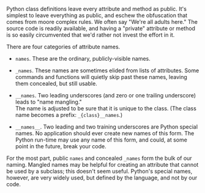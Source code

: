Python class definitions leave every attribute and method as public. It's simplest
to leave everything as public, and eschew the obfuscation that comes from moore
complex rules. We often say "We're all adults here." The source code is readily 
available, and having a "private" attribute or method is so easily circumvented that
we'd rather not invest the effort in it.

There are four categories of attribute names.

-   `names`. These are the ordinary, publicly-visible names.

-   `_names`. These names are sometimes elided from lists of attributes. Some commands
    and functions will quietly skip past these names, leaving them concealed, but still usable.
    
-   `__names`. Two leading underscores (and zero or one trailing underscore) leads to "name mangling."  
    The name is adjusted to be sure that it is unique to the class. 
    (The class name becomes a prefix: `_{class}__names`.)

-   `__names__`. Two leading and two training underscores are Python special names. 
    No application should ever create new names of this form. 
    The Python run-time may use any name of this form, and could, at some 
    point in the future, break your code. 
    
For the most part, public `names` and concealed `_names` form the bulk of our naming.
Mangled names may be helpful for creating an attribute that cannot be used by a subclass;
this doesn't seem useful. 
Python's special names, however, are very widely used, 
but defined by the language, and not by our code.
